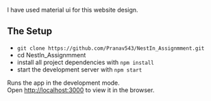 

I have used material ui for this website design.

## The Setup

* `git clone https://github.com/Pranav543/NestIn_Assignmment.git`
* cd NestIn_Assignmment
* install all project dependencies with `npm install`
* start the development server with `npm start`


Runs the app in the development mode.<br>
Open [http://localhost:3000](http://localhost:3000) to view it in the browser.

